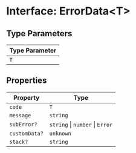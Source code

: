 # Interface: ErrorData<T\>

## Type Parameters

| Type Parameter |
| ------ |
| `T` |

## Properties

| Property | Type |
| ------ | ------ |
| `code` | `T` |
| `message` | `string` |
| `subError?` | `string` \| `number` \| `Error` |
| `customData?` | `unknown` |
| `stack?` | `string` |
